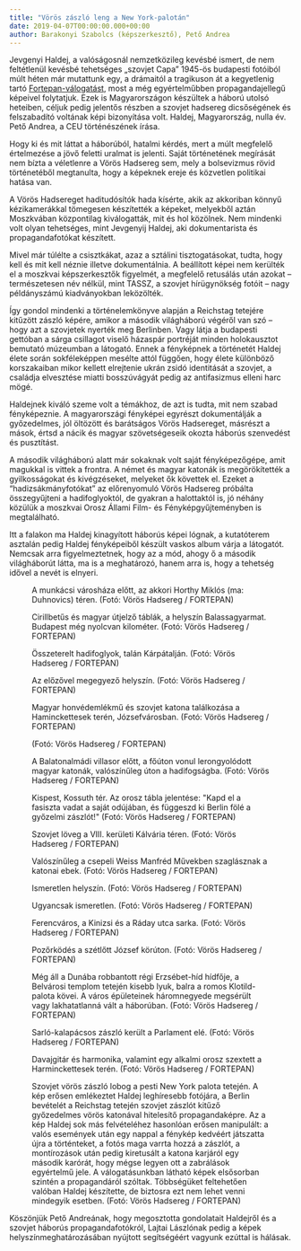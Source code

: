 ```yaml
---
title: "Vörös zászló leng a New York-palotán"
date: 2019-04-07T00:00:00.000+00:00
author: Barakonyi Szabolcs (képszerkesztő), Pető Andrea
---
```


Jevgenyi Haldej, a valóságosnál nemzetközileg kevésbé ismert, de nem feltétlenül kevésbé tehetséges „szovjet Capa” 1945-ös budapesti fotóiból múlt héten már mutattunk egy, a drámaitól a tragikuson át a kegyetlenig tartó [Fortepan-válogatást](https://index.hu/fortepan/2019/03/31/leteptem_a_sarga_csillagukat_sirva_borultak_ram/), most a még egyértelműbben propagandajellegű képeivel folytatjuk. Ezek is Magyarországon készültek a háború utolsó heteiben, céljuk pedig jelentős részben a szovjet hadsereg dicsőségének és felszabadító voltának képi bizonyítása volt. Haldej, Magyarország, nulla év. Pető Andrea, a CEU történészének írása.

Hogy ki és mit láttat a háborúból, hatalmi kérdés, mert a múlt megfelelő értelmezése a jövő feletti uralmat is jelenti. Saját történetének megírását nem bízta a véletlenre a Vörös Hadsereg sem, mely a bolsevizmus rövid történetéből megtanulta, hogy a képeknek ereje és közvetlen politikai hatása van.

A Vörös Hadsereget haditudósítók hada kísérte, akik az akkoriban könnyű kézikamerákkal tömegesen készítették a képeket, melyekből aztán Moszkvában központilag kiválogatták, mit és hol közölnek. Nem mindenki volt olyan tehetséges, mint Jevgenyij Haldej, aki dokumentarista és propagandafotókat készített.

Mivel már túlélte a csisztkákat, azaz a sztálini tisztogatásokat, tudta, hogy kell és mit kell néznie illetve dokumentálnia. A beállított képei nem kerülték el a moszkvai képszerkesztők figyelmét, a megfelelő retusálás után azokat – természetesen név nélkül, mint TASSZ, a szovjet hírügynökség fotóit – nagy példányszámú kiadványokban leközölték.

Így gondol mindenki a történelemkönyve alapján a Reichstag tetejére kitűzött zászló képére, amikor a második világháború végéről van szó – hogy azt a szovjetek nyerték meg Berlinben. Vagy látja a budapesti gettóban a sárga csillagot viselő házaspár portréját minden holokausztot bemutató múzeumban a látogató. Ennek a fényképnek a történetét Haldej élete során sokféleképpen mesélte attól függően, hogy élete különböző korszakaiban mikor kellett elrejtenie ukrán zsidó identitását a szovjet, a családja elvesztése miatti bosszúvágyát pedig az antifasizmus elleni harc mögé.

Haldejnek kiváló szeme volt a témákhoz, de azt is tudta, mit nem szabad fényképeznie. A magyarországi fényképei egyrészt dokumentálják a győzedelmes, jól öltözött és barátságos Vörös Hadsereget, másrészt a mások, értsd a nácik és magyar szövetségeseik okozta háborús szenvedést és pusztítást.

A második világháború alatt már sokaknak volt saját fényképezőgépe, amit magukkal is vittek a frontra. A német és magyar katonák is megörökítették a gyilkosságokat és kivégzéseket, melyeket ők követtek el. Ezeket a “hadizsákmányfotókat” az előrenyomuló Vörös Hadsereg próbálta összegyűjteni a hadifoglyoktól, de gyakran a halottaktól is, jó néhány közülük a moszkvai Orosz Állami Film- és Fényképgyűjteményben is megtalálható.

Itt a falakon ma Haldej kinagyított háborús képei lógnak, a kutatóterem asztalán pedig Haldej fényképeiből készült vaskos album várja a látogatót. Nemcsak arra figyelmeztetnek, hogy az a mód, ahogy ő a második világháborút látta, ma is a meghatározó, hanem arra is, hogy a tehetség idővel a nevét is elnyeri.

<figure>
<img src="/images/27050211_fb3eaeb367e59eac1f7c8cea42e59775_wm.jpg" alt="" />
<figcaption>A munkácsi városháza előtt, az akkori Horthy Miklós (ma: Duhnovics) téren. (Fotó: Vörös Hadsereg / FORTEPAN)</figcaption>
</figure>

<figure>
<img src="/images/27050189_5b8eb960c38085db06e841f7a6610cde_wm.jpg" alt="" />
<figcaption>Cirillbetűs és magyar útjelző táblák, a helyszín Balassagyarmat. Budapest még nyolcvan kilométer. (Fotó: Vörös Hadsereg / FORTEPAN)</figcaption>
</figure>

<figure>
<img src="/images/27050181_35dbee003c36e983fd69421c4f593a72_wm.jpg" alt="" />
<figcaption>Összeterelt hadifoglyok, talán Kárpátalján. (Fotó: Vörös Hadsereg / FORTEPAN)</figcaption>
</figure>

<figure>
<img src="/images/27050179_f0b98c067e4c8af5a7c8b09c14edcbec_wm.jpg" alt="" />
<figcaption>Az előzővel megegyező helyszín. (Fotó: Vörös Hadsereg / FORTEPAN)</figcaption>
</figure>

<figure>
<img src="/images/27050215_d5062c807281c74ceafa13fc9a75d1e7_wm.jpg" alt="" />
<figcaption>Magyar honvédemlékmű és szovjet katona találkozása a Haminckettesek terén, Józsefvárosban. (Fotó: Vörös Hadsereg / FORTEPAN)</figcaption>
</figure>

<figure>
<img src="/images/27050195_68daba87c31627f764c9d575cc744836_wm.jpg" alt="" />
<figcaption>(Fotó: Vörös Hadsereg / FORTEPAN)</figcaption>
</figure>

<figure>
<img src="/images/27050207_189e2946398e8937a4d2576425fa747f_wm.jpg" alt="" />
<figcaption>A Balatonalmádi villasor előtt, a főúton vonul lerongyolódott magyar katonák, valószínűleg úton a hadifogságba. (Fotó: Vörös Hadsereg / FORTEPAN)</figcaption>
</figure>

<figure>
<img src="/images/27050201_59fa97b94c383994cbe05cc06a077e2c_wm.jpg" alt="" />
<figcaption>Kispest, Kossuth tér. Az orosz tábla jelentése: "Kapd el a fasiszta vadat a saját odújában, és függeszd ki Berlin fölé a győzelmi zászlót!" (Fotó: Vörös Hadsereg / FORTEPAN)</figcaption>
</figure>

<figure>
<img src="/images/27050203_2bf0c07951c86389295f564620267028_wm.jpg" alt="" />
<figcaption>Szovjet löveg a VIII. kerületi Kálvária téren. (Fotó: Vörös Hadsereg / FORTEPAN)</figcaption>
</figure>

<figure>
<img src="/images/27050191_c43baca973637eef2e94b14b746024ec_wm.jpg" alt="" />
<figcaption>Valószínűleg a csepeli Weiss Manfréd Művekben szaglásznak a katonai ebek. (Fotó: Vörös Hadsereg / FORTEPAN)</figcaption>
</figure>

<figure>
<img src="/images/27050185_a83507c49d66015f2e2e30c033411d1a_wm.jpg" alt="" />
<figcaption>Ismeretlen helyszín. (Fotó: Vörös Hadsereg / FORTEPAN)</figcaption>
</figure>

<figure>
<img src="/images/27050205_5217aa91454d9d7236e519709503ddbe_wm.jpg" alt="" />
<figcaption>Ugyancsak ismeretlen. (Fotó: Vörös Hadsereg / FORTEPAN)</figcaption>
</figure>

<figure>
<img src="/images/27050199_88957d0a8ead84296040d2d1e6b8b62c_wm.jpg" alt="" />
<figcaption>Ferencváros, a Kinizsi és a Ráday utca sarka. (Fotó: Vörös Hadsereg / FORTEPAN)</figcaption>
</figure>

<figure>
<img src="/images/27050177_ad6983eb7a31b6bca4f07ae25647d39e_wm.jpg" alt="" />
<figcaption>Pozőrködés a szétlőtt József körúton. (Fotó: Vörös Hadsereg / FORTEPAN)</figcaption>
</figure>

<figure>
<img src="/images/27050193_294289ff4e2222c3a3aee2f24daf11f8_wm.jpg" alt="" />
<figcaption>Még áll a Dunába robbantott régi Erzsébet-híd hídfője, a Belvárosi templom tetején kisebb lyuk, balra a romos Klotild-palota kövei. A város épületeinek háromnegyede megsérült vagy lakhatatlanná vált a háborúban. (Fotó: Vörös Hadsereg / FORTEPAN)</figcaption>
</figure>

<figure>
<img src="/images/27050197_7ccda0e94bb9801f53bb21b693a8d37c_wm.jpg" alt="" />
<figcaption>Sarló-kalapácsos zászló került a Parlament elé. (Fotó: Vörös Hadsereg / FORTEPAN)</figcaption>
</figure>

<figure>
<img src="/images/27050183_ac7bdf01a259d25eac5c978d6e76fe31_wm.jpg" alt="" />
<figcaption>Davajgitár és harmonika, valamint egy alkalmi orosz szextett a Harminckettesek terén. (Fotó: Vörös Hadsereg / FORTEPAN)</figcaption>
</figure>

<figure>
<img src="/images/27050209_815a897f65f35bcdfd4855ff28b01115_wm.jpg" alt="" />
<figcaption>Szovjet vörös zászló lobog a pesti New York palota tetején. A kép erősen emlékeztet Haldej leghíresebb fotójára, a Berlin bevételét a Reichstag tetején szovjet zászlót kitűző győzedelmes vörös katonával hitelesítő propagandaképre. Az a kép Haldej sok más felvételéhez hasonlóan erősen manipulált: a valós események után egy nappal a fénykép kedvéért játszatta újra a történteket, a fotós maga varrta hozzá a zászlót, a montírozások után pedig kiretusált a katona karjáról egy második karórát, hogy mégse legyen ott a zabrálások egyértelmű jele. A válogatásunkban látható képek elsősorban szintén a propagandáról szóltak. Többségüket feltehetően valóban Haldej készítette, de biztosra ezt nem lehet venni mindegyik esetben. (Fotó: Vörös Hadsereg / FORTEPAN)</figcaption>
</figure>

Köszönjük Pető Andreának, hogy megosztotta gondolatait Haldejről és a szovjet háborús propagandafotókról, Lajtai Lászlónak pedig a képek helyszínmeghatározásában nyújtott segítségéért vagyunk ezúttal is hálásak.
